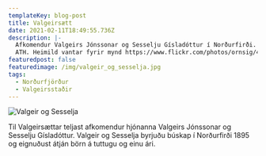 ```yaml
---
templateKey: blog-post
title: Valgeirsætt
date: 2021-02-11T18:49:55.736Z
description: |-
  Afkomendur Valgeirs Jónssonar og Sesselju Gísladóttur í Norðurfirði.
  ATH. Heimild vantar fyrir mynd https://www.flickr.com/photos/ornsig/405125974
featuredpost: false
featuredimage: /img/valgeir_og_sesselja.jpg
tags:
  - Norðurfjörður
  - Valgeirsstaðir
---
```

![Valgeir og Sesselja](/img/valgeir_og_sesselja.jpg)

Til Valgeirsættar teljast afkomendur hjónanna Valgeirs Jónssonar og Sesselju Gísladóttur. Valgeir og Sesselja byrjuðu búskap í Norðurfirði 1895 og eignuðust átján börn á tuttugu og einu ári.